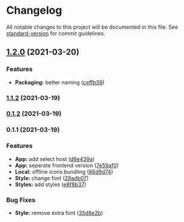 # Changelog

All notable changes to this project will be documented in this file. See [standard-version](https://github.com/conventional-changelog/standard-version) for commit guidelines.

## [1.2.0](https://github.com/mamr-moussa/bmeet/compare/v1.1.2...v1.2.0) (2021-03-20)


### Features

* **Packaging:** better naming ([ceffb39](https://github.com/mamr-moussa/bmeet/commit/ceffb3986cd5c6a9b5e8c584c66d3b349c519c3a))

### [1.1.2](https://github.com/mamr-moussa/bmeet/compare/v0.1.2...v1.1.2) (2021-03-19)

### [0.1.2](https://github.com/mamr-moussa/bmeet/compare/v0.1.1...v0.1.2) (2021-03-19)

### 0.1.1 (2021-03-19)


### Features

* **App:** add select host ([d6e439a](https://github.com/mamr-moussa/bmeet/commit/d6e439aab94b5fe6e85e182280013c7cad0faabe))
* **App:** seperate frontend version ([7e59af0](https://github.com/mamr-moussa/bmeet/commit/7e59af04e3a86491b8117f34c4e562747476f081))
* **Local:** offline icons bundling ([86d9d74](https://github.com/mamr-moussa/bmeet/commit/86d9d74504970fbdc3190bf8d3a7bb9d7661818c))
* **Style:** change font ([29adb07](https://github.com/mamr-moussa/bmeet/commit/29adb07ae9055206aa8f0f9aef1f6f96deedbd04))
* **Styles:** add styles ([e8f8b37](https://github.com/mamr-moussa/bmeet/commit/e8f8b37ecbf953621080ad0891c8b0cbde531b95))


### Bug Fixes

* **Style:** remove extra font ([35d8e2b](https://github.com/mamr-moussa/bmeet/commit/35d8e2b6575e55ba33d981e5f9aaea96bf24ded8))
